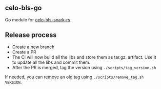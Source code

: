 celo-bls-go
-----------

Go module for [celo-bls-snark-rs](https://github.com/celo-org/celo-bls-snark-rs/).

## Release process

* Create a new branch
* Create a PR
* The CI will now build all the libs and store them as tar.gz. artifact. Use it to update all the libs and commit them.
* After the PR is merged, tag the version using `./scripts/tag_version.sh`

If needed, you can remove an old tag using `./scripts/remove_tag.sh VERSION`.
